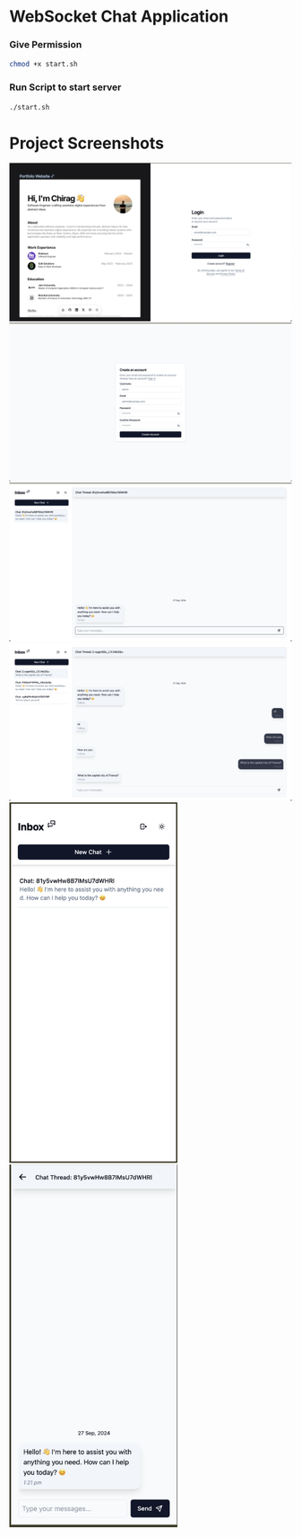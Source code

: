 # WebSocket Chat Application


### Give Permission
```bash
chmod +x start.sh
```
### Run Script to start server
```bash
./start.sh
```

# Project Screenshots

![image info](./screenshots/1.png)
![image info](./screenshots/2.png)
![image info](./screenshots/3.png)
![image info](./screenshots/6.png)
<img src="./screenshots/4.png" alt="image info" width="300" />
<img src="./screenshots/5.png" alt="image info" width="300" />